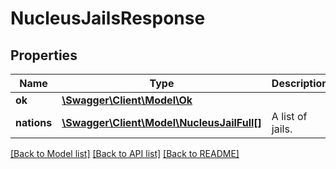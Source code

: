 # NucleusJailsResponse

## Properties
Name | Type | Description | Notes
------------ | ------------- | ------------- | -------------
**ok** | [**\Swagger\Client\Model\Ok**](Ok.md) |  | [optional] 
**nations** | [**\Swagger\Client\Model\NucleusJailFull[]**](NucleusJailFull.md) | A list of jails. | [optional] 

[[Back to Model list]](../README.md#documentation-for-models) [[Back to API list]](../README.md#documentation-for-api-endpoints) [[Back to README]](../README.md)


